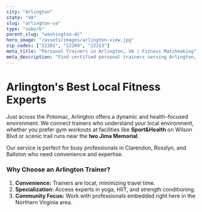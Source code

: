 ```yaml
---
city: "Arlington"
state: "VA"
slug: "arlington-va"
type: "suburb"
parent_slug: "washington-dc"
hero_image: "/assets/images/arlington-view.jpg"
zip_codes: ["22201", "22209", "22213"]
meta_title: "Personal Trainers in Arlington, VA | Fitness Matchmaking"
meta_description: "Find certified personal trainers serving Arlington, VA. Get custom workouts and nutrition guidance without the D.C. commute."
---
```

# Arlington's Best Local Fitness Experts

Just across the Potomac, Arlington offers a dynamic and health-focused environment. We connect trainers who understand your local environment, whether you prefer gym workouts at facilities like **Sport&Health** on Wilson Blvd or scenic trail runs near the **Iwo Jima Memorial**.

Our service is perfect for busy professionals in Clarendon, Rosslyn, and Ballston who need convenience and expertise.

### Why Choose an Arlington Trainer?

1.  **Convenience:** Trainers are local, minimizing travel time.
2.  **Specialization:** Access experts in yoga, HIIT, and strength conditioning.
3.  **Community Focus:** Work with professionals embedded right here in the Northern Virginia area.